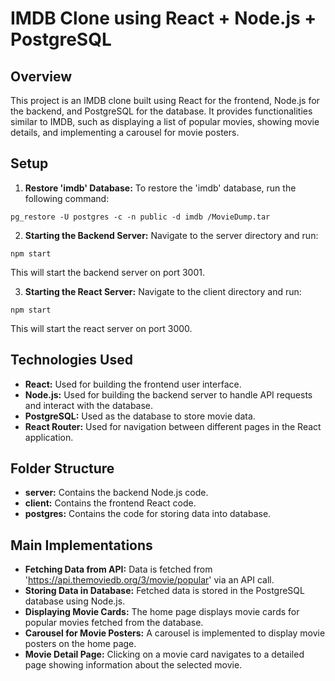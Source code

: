 # IMDB Clone using React + Node.js + PostgreSQL

## Overview

This project is an IMDB clone built using React for the frontend, Node.js for the backend, and PostgreSQL for the database. It provides functionalities similar to IMDB, such as displaying a list of popular movies, showing movie details, and implementing a carousel for movie posters.

## Setup

1. **Restore 'imdb' Database:**
   To restore the 'imdb' database, run the following command:

```pg_restore -U postgres -c -n public -d imdb /MovieDump.tar```



2. **Starting the Backend Server:**
Navigate to the server directory and run:

```npm start```

This will start the backend server on port 3001.


3. **Starting the React Server:**
Navigate to the client directory and run:

```npm start```

This will start the react server on port 3000.



## Technologies Used

- **React:** Used for building the frontend user interface.
- **Node.js:** Used for building the backend server to handle API requests and interact with the database.
- **PostgreSQL:** Used as the database to store movie data.
- **React Router:** Used for navigation between different pages in the React application.

## Folder Structure

- **server:** Contains the backend Node.js code.
- **client:** Contains the frontend React code.
- **postgres:** Contains the code for storing data into database.

## Main Implementations

- **Fetching Data from API:** Data is fetched from 'https://api.themoviedb.org/3/movie/popular' via an API call.
- **Storing Data in Database:** Fetched data is stored in the PostgreSQL database using Node.js.
- **Displaying Movie Cards:** The home page displays movie cards for popular movies fetched from the database.
- **Carousel for Movie Posters:** A carousel is implemented to display movie posters on the home page.
- **Movie Detail Page:** Clicking on a movie card navigates to a detailed page showing information about the selected movie.
